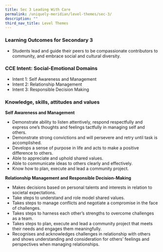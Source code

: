 ```yaml
---
title: Sec 3 Leading With Care
permalink: /uniquely-meridian/level-themes/sec-3/
description: ""
third_nav_title: Level Themes
---
```

### Learning Outcomes for Secondary 3

*   Students lead and guide their peers to be compassionate contributors to community, and embrace social and cultural diversity.

### CCE Intent: Social-Emotional Domains

*   Intent 1: Self Awareness and Management
*   Intent 2: Relationship Management
*   Intent 3: Responsible Decision Making


### Knowledge, skills, attitudes and values

**Self Awareness and Management**

*   Demonstrate ability to listen attentively, respond respectfully and express one’s thoughts and feelings tactfully in managing self and others.
*   Demonstrate strong convictions and will persevere and retry until task is accomplished.
*   Develops a sense of purpose in life and acts to make a positive difference to others. 
*   Able to appreciate and uphold shared values.
*   Able to communicate ideas to others clearly and effectively.
*   Know how to plan, execute and lead a community project.

**Relationship Management and Responsible Decision-Making**

*   Makes decisions based on personal talents and interests in relation to societal expectations.
*   Take steps to understand and role model shared values.
*   Takes steps to manage conflicts and negotiate a compromise in the face of challenges.
*   Takes steps to harness each other’s strengths to overcome challenges as a team.
*   Takes steps to plan, execute and lead a community project that meets their needs and engages them meaningfully. 
*   Recognises and acknowledges challenges in relationship with others and shows understanding and consideration for others’ feelings and perspectives when managing relationships.